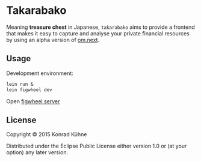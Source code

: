 # Takarabako

Meaning **treasure chest** in Japanese, `takarabako` aims to provide a frontend that makes it easy to capture and analyse your private financial resources by using an alpha version of [om.next](https://github.com/omcljs/om/wiki/Quick-Start-%28om.next%29).

## Usage

Development environment:

```Clojure
lein run &
lein figwheel dev
```

Open [figwheel server](http://localhost:3449) 

## License

Copyright © 2015 Konrad Kühne

Distributed under the Eclipse Public License either version 1.0 or (at
your option) any later version.
